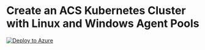 # Create an ACS Kubernetes Cluster with Linux and Windows Agent Pools

[![Deploy to Azure](https://azuredeploy.net/deploybutton.svg)](https://azuredeploy.net/)

